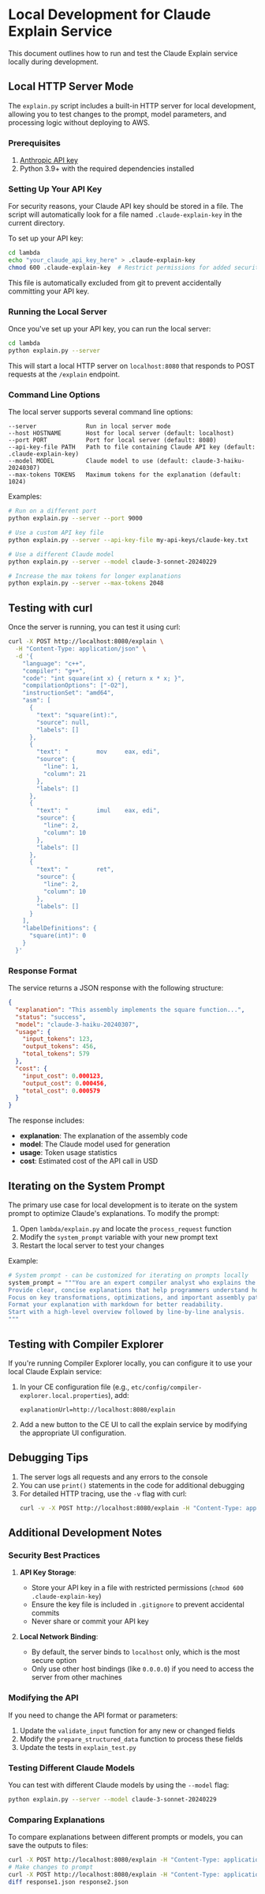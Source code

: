 # Local Development for Claude Explain Service

This document outlines how to run and test the Claude Explain service locally during development.

## Local HTTP Server Mode

The `explain.py` script includes a built-in HTTP server for local development, allowing you to test changes to the prompt, model parameters, and processing logic without deploying to AWS.

### Prerequisites

1. [Anthropic API key](https://console.anthropic.com/settings/keys)
2. Python 3.9+ with the required dependencies installed

### Setting Up Your API Key

For security reasons, your Claude API key should be stored in a file. The script will automatically look for a file named `.claude-explain-key` in the current directory.

To set up your API key:

```bash
cd lambda
echo "your_claude_api_key_here" > .claude-explain-key
chmod 600 .claude-explain-key  # Restrict permissions for added security
```

This file is automatically excluded from git to prevent accidentally committing your API key.

### Running the Local Server

Once you've set up your API key, you can run the local server:

```bash
cd lambda
python explain.py --server
```

This will start a local HTTP server on `localhost:8080` that responds to POST requests at the `/explain` endpoint.

### Command Line Options

The local server supports several command line options:

```
--server              Run in local server mode
--host HOSTNAME       Host for local server (default: localhost)
--port PORT           Port for local server (default: 8080)
--api-key-file PATH   Path to file containing Claude API key (default: .claude-explain-key)
--model MODEL         Claude model to use (default: claude-3-haiku-20240307)
--max-tokens TOKENS   Maximum tokens for the explanation (default: 1024)
```

Examples:

```bash
# Run on a different port
python explain.py --server --port 9000

# Use a custom API key file
python explain.py --server --api-key-file my-api-keys/claude-key.txt

# Use a different Claude model
python explain.py --server --model claude-3-sonnet-20240229

# Increase the max tokens for longer explanations
python explain.py --server --max-tokens 2048
```

## Testing with curl

Once the server is running, you can test it using curl:

```bash
curl -X POST http://localhost:8080/explain \
  -H "Content-Type: application/json" \
  -d '{
    "language": "c++",
    "compiler": "g++",
    "code": "int square(int x) { return x * x; }",
    "compilationOptions": ["-O2"],
    "instructionSet": "amd64",
    "asm": [
      {
        "text": "square(int):",
        "source": null,
        "labels": []
      },
      {
        "text": "        mov     eax, edi",
        "source": {
          "line": 1,
          "column": 21
        },
        "labels": []
      },
      {
        "text": "        imul    eax, edi",
        "source": {
          "line": 2,
          "column": 10
        },
        "labels": []
      },
      {
        "text": "        ret",
        "source": {
          "line": 2,
          "column": 10
        },
        "labels": []
      }
    ],
    "labelDefinitions": {
      "square(int)": 0
    }
  }'
```

### Response Format

The service returns a JSON response with the following structure:

```json
{
  "explanation": "This assembly implements the square function...",
  "status": "success",
  "model": "claude-3-haiku-20240307",
  "usage": {
    "input_tokens": 123,
    "output_tokens": 456,
    "total_tokens": 579
  },
  "cost": {
    "input_cost": 0.000123,
    "output_cost": 0.000456,
    "total_cost": 0.000579
  }
}
```

The response includes:

- **explanation**: The explanation of the assembly code
- **model**: The Claude model used for generation
- **usage**: Token usage statistics
- **cost**: Estimated cost of the API call in USD

## Iterating on the System Prompt

The primary use case for local development is to iterate on the system prompt to optimize Claude's explanations. To modify the prompt:

1. Open `lambda/explain.py` and locate the `process_request` function
2. Modify the `system_prompt` variable with your new prompt text
3. Restart the local server to test your changes

Example:

```python
# System prompt - can be customized for iterating on prompts locally
system_prompt = """You are an expert compiler analyst who explains the relationship between source code and assembly output.
Provide clear, concise explanations that help programmers understand how their code translates to assembly.
Focus on key transformations, optimizations, and important assembly patterns.
Format your explanation with markdown for better readability.
Start with a high-level overview followed by line-by-line analysis.
"""
```

## Testing with Compiler Explorer

If you're running Compiler Explorer locally, you can configure it to use your local Claude Explain service:

1. In your CE configuration file (e.g., `etc/config/compiler-explorer.local.properties`), add:
   ```
   explanationUrl=http://localhost:8080/explain
   ```

2. Add a new button to the CE UI to call the explain service by modifying the appropriate UI configuration.

## Debugging Tips

1. The server logs all requests and any errors to the console
2. You can use `print()` statements in the code for additional debugging
3. For detailed HTTP tracing, use the `-v` flag with curl:
   ```bash
   curl -v -X POST http://localhost:8080/explain -H "Content-Type: application/json" -d '...'
   ```

## Additional Development Notes

### Security Best Practices

1. **API Key Storage**:
   - Store your API key in a file with restricted permissions (`chmod 600 .claude-explain-key`)
   - Ensure the key file is included in `.gitignore` to prevent accidental commits
   - Never share or commit your API key

2. **Local Network Binding**:
   - By default, the server binds to `localhost` only, which is the most secure option
   - Only use other host bindings (like `0.0.0.0`) if you need to access the server from other machines

### Modifying the API

If you need to change the API format or parameters:

1. Update the `validate_input` function for any new or changed fields
2. Modify the `prepare_structured_data` function to process these fields
3. Update the tests in `explain_test.py`

### Testing Different Claude Models

You can test with different Claude models by using the `--model` flag:

```bash
python explain.py --server --model claude-3-sonnet-20240229
```

### Comparing Explanations

To compare explanations between different prompts or models, you can save the outputs to files:

```bash
curl -X POST http://localhost:8080/explain -H "Content-Type: application/json" -d @test_input.json > response1.json
# Make changes to prompt
curl -X POST http://localhost:8080/explain -H "Content-Type: application/json" -d @test_input.json > response2.json
diff response1.json response2.json
```
